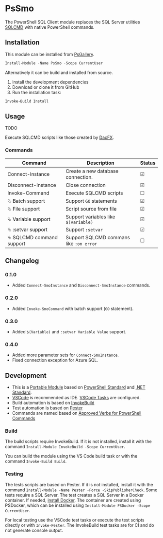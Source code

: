 # PsSmo

The PowerShell SQL Client module replaces the SQL Server utilities [SQLCMD](https://docs.microsoft.com/de-de/sql/tools/sqlcmd-utility) with native PowerShell commands.

## Installation

This module can be installed from [PsGallery](https://www.powershellgallery.com/packages/PsSmo).

```powershell
Install-Module -Name PsSmo -Scope CurrentUser
```

Alternatively it can be build and installed from source.

1. Install the development dependencies
2. Download or clone it from GitHub
3. Run the installation task:

```powershell
Invoke-Build Install
```

## Usage

TODO

Execute SQLCMD scripts like those created by [DacFX](https://github.com/microsoft/DacFx).

### Commands

| Command                         | Description                             | Status  |
| ------------------------------- | --------------------------------------- | ------- |
| Connect-Instance                | Create a new database connection.       | &#9745; |
| Disconnect-Instance             | Close connection                        | &#9745; |
| Invoke-Command                  | Execute SQLCMD scripts                  | &#9744; |
| &#11185; Batch support          | Support `GO` statements                 | &#9745; |
| &#11185; File support           | Script source from file                 | &#9745; |
| &#11185; Variable support       | Support variables like `$(variable)`    | &#9745; |
| &#11185; :setvar support        | Support `:setvar`                       | &#9745; |
| &#11185; SQLCMD command support | Support SQLCMD commans like `:on error` | &#9744; |

## Changelog

### 0.1.0

- Added `Connect-SmoInstance` and `Disconnect-SmoInstance` commands.

### 0.2.0

- Added `Invoke-SmoCommand` with batch support (`GO` statement).

### 0.3.0

- Added `$(Variable)` and `:setvar Variable Value`  support.

### 0.4.0

- Added more parameter sets for `Connect-SmoInstance`.
- Fixed connection exception for Azure SQL.

## Development

- This is a [Portable Module](https://docs.microsoft.com/de-de/powershell/scripting/dev-cross-plat/writing-portable-modules?view=powershell-7) based on [PowerShell Standard](https://github.com/powershell/powershellstandard) and [.NET Standard](https://docs.microsoft.com/en-us/dotnet/standard/net-standard).
- [VSCode](https://code.visualstudio.com) is recommended as IDE. [VSCode Tasks](https://code.visualstudio.com/docs/editor/tasks) are configured.
- Build automation is based on [InvokeBuild](https://github.com/nightroman/Invoke-Build)
- Test automation is based on [Pester](https://pester.dev)
- Commands are named based on [Approved Verbs for PowerShell Commands](https://docs.microsoft.com/de-de/powershell/scripting/developer/cmdlet/approved-verbs-for-windows-powershell-commands)

### Build

The build scripts require InvokeBuild. If it is not installed, install it with the command `Install-Module InvokeBuild -Scope CurrentUser`.

You can build the module using the VS Code build task or with the command `Invoke-Build Build`.

### Testing

The tests scripts are based on Pester. If it is not installed, install it with the command `Install-Module -Name Pester -Force -SkipPublisherCheck`. Some tests require a SQL Server. The test creates a SQL Server in a Docker container. If needed, [install Docker](https://www.docker.com/get-started). The container are created using PSDocker, which can be installed using `Install-Module PSDocker -Scope CurrentUser`.

For local testing use the VSCode test tasks or execute the test scripts directly or with `Invoke-Pester`.
The InvokeBuild test tasks are for CI and do not generate console output.
